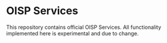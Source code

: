 # OISP Services

This repository contains official OISP Services. All functionality implemented here is experimental and due to change.
